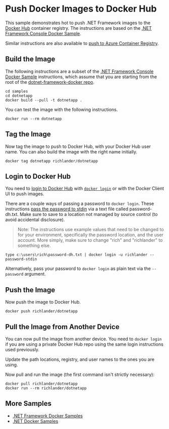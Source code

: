 # Push Docker Images to Docker Hub

This sample demonstrates hot to push .NET Framework images to the [Docker Hub](https://hub.docker.com/) container registry. The instructions are based on the [.NET Framework Console Docker Sample](README.md).

Similar instructions are also available to [push to Azure Container Registry](push-image-to-acr.md).

## Build the Image

The following instructions are a subset of the [.NET Framework Console Docker Sample](README.md) instructions, which assume that you are starting from the root of the [dotnet-framework-docker repo](https://github.com/microsoft/dotnet-framework-docker).

```console
cd samples
cd dotnetapp
docker build --pull -t dotnetapp .
```

You can test the image with the following instructions.

```console
docker run --rm dotnetapp
```

## Tag the Image

Now tag the image to push to Docker Hub, with your Docker Hub user name. You can also build the image with the right name initially.

```console
docker tag dotnetapp richlander/dotnetapp
```

## Login to Docker Hub

You need to [login to Docker Hub](https://docs.docker.com/docker-hub/accounts/) with [`docker login`](https://docs.docker.com/engine/reference/commandline/login/) or with the Docker Client UI to push images.

There are a couple ways of passing a password to `docker login`. These instructions [pass the password to stdin](https://github.com/docker/cli/pull/218) via a text file called password-dh.txt. Make sure to save to a location not managed by source control (to avoid accidental disclosure).

> Note: The instructions use example values that need to be changed to for your environment, specifically the password location, and the user account. More simply, make sure to change "rich" and "richlander" to something else.

```console
type c:\users\rich\password-dh.txt | docker login -u richlander --password-stdin
```

Alternatively, pass your password to `docker login` as plain text via the `--password` argument.

## Push the Image

Now push the image to Docker Hub.

```console
docker push richlander/dotnetapp
```

## Pull the Image from Another Device

You can now pull the image from another device. You need to `docker login` if you are using a private Docker Hub repo using the same login instructions used previously.

Update the path locations, registry, and user names to the ones you are using.

Now pull and run the image (the first command isn't strictly necessary):

```console
docker pull richlander/dotnetapp
docker run --rm richlander/dotnetapp
```

## More Samples

* [.NET Framework Docker Samples](../README.md)
* [.NET Docker Samples](https://github.com/dotnet/dotnet-docker/blob/master/samples/README.md)
